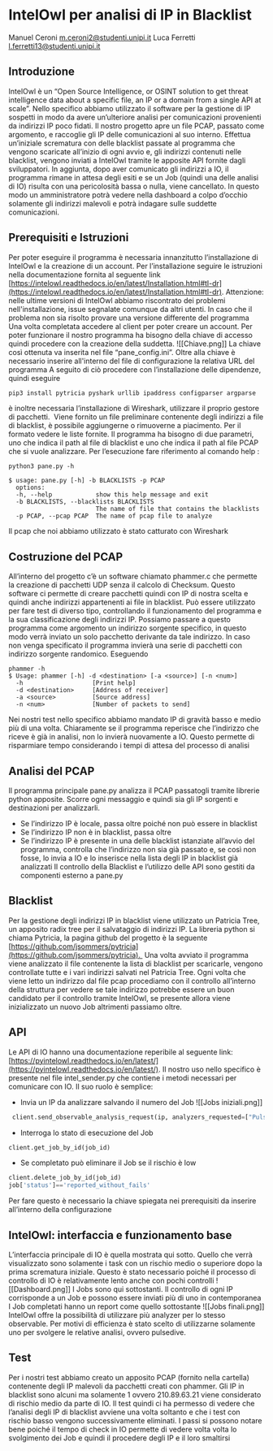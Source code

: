 # IntelOwl per analisi di IP in Blacklist
Manuel Ceroni <m.ceroni2@studenti.unipi.it>
Luca Ferretti <l.ferretti13@studenti.unipi.it>
## Introduzione
IntelOwl è un “Open Source Intelligence, or OSINT solution to get threat intelligence data about a specific file, an IP or a domain from a single API at scale”. Nello specifico abbiamo utilizzato il software per la gestione di IP sospetti in modo da avere un’ulteriore analisi per comunicazioni provenienti da indirizzi IP poco fidati.
Il nostro progetto apre un file PCAP, passato come argomento, e raccoglie gli IP delle comunicazioni al suo interno. Effettua un’iniziale scrematura con delle blacklist passate al programma che vengono scaricate all’inizio di ogni avvio e, gli indirizzi contenuti nelle blacklist, vengono inviati a IntelOwl tramite le apposite API fornite dagli sviluppatori.
In aggiunta, dopo aver comunicato gli indirizzi a IO, il programma rimane in attesa degli esiti e se un Job (quindi una delle analisi di IO) risulta con una pericolosità bassa o nulla, viene cancellato. In questo modo un amministratore potrà vedere nella dashboard a colpo d’occhio solamente gli indirizzi malevoli e potrà indagare sulle suddette comunicazioni.
## Prerequisiti e Istruzioni
Per poter eseguire il programma è necessaria innanzitutto l’installazione di IntelOwl e la creazione di un account. Per l’installazione seguire le istruzioni nella documentazione fornita al seguente link [https://intelowl.readthedocs.io/en/latest/Installation.html#tl-dr](https://intelowl.readthedocs.io/en/latest/Installation.html#tl-dr).
Attenzione: nelle ultime versioni di IntelOwl abbiamo riscontrato dei problemi nell'installazione, issue segnalate comunque da altri utenti. In caso che il problema non sia risolto provare una versione differente del programma
Una volta completata accedere al client per poter creare un account. Per poter funzionare il nostro programma ha bisogno della chiave di accesso quindi procedere con la creazione della suddetta.
![[Chiave.png]]
La chiave così ottenuta va inserita nel file “pane_config.ini”.
Oltre alla chiave è necessario inserire all'interno del file di configurazione la relativa URL del programma 
A seguito di ciò procedere con l’installazione delle dipendenze, quindi eseguire
``` bash 
pip3 install pytricia pyshark urllib ipaddress configparser argparse
```
è inoltre necessaria l’installazione di Wireshark, utilizzare il proprio gestore di pacchetti. 
Viene fornito un file preliminare contenente degli indirizzi a file di blacklist, è possibile aggiungerne o rimuoverne a piacimento. Per il formato vedere le liste fornite.
Il programma ha bisogno di due parametri, uno che indica il path al file di blacklist e uno che indica il path al file PCAP che si vuole analizzare. Per l’esecuzione fare riferimento al comando help :
``` shell
python3 pane.py -h

$ usage: pane.py [-h] -b BLACKLISTS -p PCAP
  options:
  -h, --help            show this help message and exit
  -b BLACKLISTS, --blacklists BLACKLISTS
                        The name of file that contains the blacklists
  -p PCAP, --pcap PCAP  The name of pcap file to analyze
```
Il pcap che noi abbiamo utilizzato è stato catturato con Wireshark
## Costruzione del PCAP
All’interno del progetto c’è un software chiamato phammer.c che permette la creazione di pacchetti UDP senza il calcolo di Checksum. Questo software ci permette di creare pacchetti quindi con IP di nostra scelta e quindi anche indirizzi appartenenti ai file in blacklist. Può essere utilizzato per fare test di diverso tipo, controllando il funzionamento del programma e la sua classificazione degli indirizzi IP.
Possiamo passare a questo programma come argomento un indirizzo sorgente specifico, in questo modo verrà inviato un solo pacchetto derivante da tale indirizzo. In caso non venga specificato il programma invierà una serie di pacchetti con indirizzo sorgente randomico. Eseguendo
``` shell
phammer -h
$ Usage: phammer [-h] -d <destination> [-a <source>] [-n <num>]
  -h                   [Print help]
  -d <destination>     [Address of receiver]
  -a <source>          [Source address]
  -n <num>             [Number of packets to send]
```
Nei nostri test nello specifico abbiamo mandato IP di gravità basso e medio più di una volta. Chiaramente se il programma reperisce che l’indirizzo che riceve è già in analisi, non lo invierà nuovamente a IO. Questo permette di risparmiare tempo considerando i tempi di attesa del processo di analisi
## Analisi del PCAP
Il programma principale pane.py analizza il PCAP passatogli tramite librerie python apposite. Scorre ogni messaggio e quindi sia gli IP sorgenti e destinazioni per analizzarli.
-   Se l’indirizzo IP è locale, passa oltre poiché non può essere in blacklist
-   Se l’indirizzo IP non è in blacklist, passa oltre
-   Se l’indirizzo IP è presente in una delle blacklist istanziate all’avvio del programma, controlla che l’indirizzo non sia già passato e, se così non fosse, lo invia a IO e lo inserisce nella lista degli IP in blacklist già analizzati
Il controllo della Blacklist e l’utilizzo delle API sono gestiti da componenti esterno a pane.py
## Blacklist
Per la gestione degli indirizzi IP in blacklist viene utilizzato un Patricia Tree, un apposito radix tree per il salvataggio di indirizzi IP. La libreria python si chiama Pytricia, la pagina github del progetto è la seguente [https://github.com/jsommers/pytricia](https://github.com/jsommers/pytricia). 
Una volta avviato il programma viene analizzato il file contenente la lista di blacklist per scaricarle, vengono controllate tutte e i vari indirizzi salvati nel Patricia Tree. Ogni volta che viene letto un indirizzo dal file pcap procediamo con il controllo all’interno della struttura per vedere se tale indirizzo potrebbe essere un buon candidato per il controllo tramite IntelOwl, se presente allora viene inizializzato un nuovo Job altrimenti passiamo oltre.
## API
Le API di IO hanno una documentazione reperibile al seguente link: [https://pyintelowl.readthedocs.io/en/latest/](https://pyintelowl.readthedocs.io/en/latest/).
Il nostro uso nello specifico è presente nel file intel_sender.py che contiene i metodi necessari per comunicare con IO. Il suo ruolo è semplice:
-   Invia un IP da analizzare salvando il numero del Job
![[Jobs iniziali.png]]
``` python
 client.send_observable_analysis_request(ip, analyzers_requested=["Pulsedive"], observable_classification="ip")
```
-   Interroga lo stato di esecuzione del Job
``` python 
client.get_job_by_id(job_id)
```
-   Se completato può eliminare il Job se il rischio è low
``` python 
client.delete_job_by_id(job_id)
job['status']=='reported_without_fails'
```
Per fare questo è necessario la chiave spiegata nei prerequisiti da inserire all’interno della configurazione
## IntelOwl: interfaccia e funzionamento base

L’interfaccia principale di IO è quella mostrata qui sotto. Quello che verrà visualizzato sono solamente i task con un rischio medio o superiore dopo la prima scrematura iniziale. Questo è stato necessario poiché il processo di controllo di IO è relativamente lento anche con pochi controlli
![[Dashboard.png]]
I Jobs sono qui sottostanti. Il controllo di ogni IP corrisponde a un Job e possono essere inviati più di uno in contemporanea
I Job completati hanno un report come quello sottostante
![[Jobs finali.png]]
IntelOwl offre la possibilità di utilizzare più analyzer per lo stesso observable. Per motivi di efficienza è stato scelto di utilizzarne solamente uno per svolgere le relative analisi, ovvero pulsedive.
## Test
Per i nostri test abbiamo creato un apposito PCAP (fornito nella cartella) contenente degli IP malevoli da pacchetti creati con phammer. Gli IP in blacklist sono alcuni ma solamente 1 ovvero 210.89.63.21 viene considerato di rischio medio da parte di IO.
Il test quindi ci ha permesso di vedere che l’analisi degli IP di blacklist avviene una volta soltanto e che i test con rischio basso vengono successivamente eliminati. I passi si possono notare bene poiché il tempo di check in IO permette di vedere volta volta lo svolgimento dei Job e quindi il procedere degli IP e il loro smaltirsi